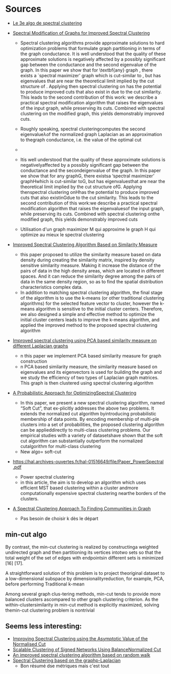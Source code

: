 # Sources
* [Le 3e algo de spectral clustering](https://dl.acm.org/citation.cfm?id=946658)
* [Spectral Modification of Graphs for Improved Spectral Clustering](https://papers.nips.cc/paper/8732-spectral-modification-of-graphs-for-improved-spectral-clustering)
    * Spectral clustering algorithms provide approximate solutions to hard optimization problems that formulate graph partitioning in terms of the graph conductance. It is well understood that the quality of these approximate solutions is negatively affected by a possibly significant gap between the conductance and the second eigenvalue of the graph. In this paper we show that for \textbf{any} graph  , there exists a `spectral maximizer' graph   which is cut-similar to  , but has eigenvalues that are near the theoretical limit implied by the cut structure of  . Applying then spectral clustering on   has the potential to produce improved cuts that also exist in   due to the cut similarity. This leads to the second contribution of this work: we describe a practical spectral modification algorithm that raises the eigenvalues of the input graph, while preserving its cuts. Combined with spectral clustering on the modified graph, this yields demonstrably improved cuts.
    * Roughly  speaking,  spectral  clusteringcomputes the second eigenvalueλof the normalized graph Laplacian as an approximation to thegraph conductance, i.e. the value of the optimal cut
    *
    
    *  Itis well understood that the quality of these approximate solutions is negativelyaffected by a possibly significant gap between the conductance and the secondeigenvalue of the graph. In this paper we show that for any graphG, there existsa ‘spectral maximizer’ graphHwhich is cut-similar toG, but has eigenvaluesthat are near the theoretical limit implied by the cut structure ofG. Applying thenspectral clustering onHhas the potential to produce improved cuts that also existinGdue to the cut similarity. This leads to the second contribution of this work:we describe a practical spectral modification algorithm that raises the eigenvaluesof the input graph, while preserving its cuts. Combined with spectral clustering onthe modified graph, this yields demonstrably improved cuts
    * Utilisation d'un graph maximizer M qui approxime le graph H qui 
    optimize au mieux le spectral clustering
* [Improved Spectral Clustering Algorithm Based on Similarity Measure](https://link.springer.com/chapter/10.1007/978-3-319-14717-8_50)
    * this paper proposed to utilize the similarity measure based on data density during creating the similarity matrix, inspired by density sensitive similarity measure. Making it increase the distance of the pairs of data in the high density areas, which are located in different spaces. And it can reduce the similarity degree among the pairs of data in the same density region, so as to find the spatial distribution characteristics complex data.
    * In addition to matching spectral clustering algorithm, the final stage of the algorithm is to use the k-means (or other traditional clustering algorithms) for the selected feature vector to cluster, however the k-means algorithm is sensitive to the initial cluster centers. Therefore, we also designed a simple and effective method to optimize the initial cluster centers leads to improve the k-means algorithm, and applied the improved method to the proposed spectral clustering algorithm
    
* [Improved spectral clustering using PCA based similarity measure on different Laplacian graphs]()
    * n this paper we implement PCA based similarity measure for graph construction
    * n PCA based similarity measure, the similarity measure based on eigenvalues and its eigenvectors is used for building the graph and we study the efficiency of two types of Laplacian graph matrices. This graph is then clustered using spectral clustering algorithm
* [A Probabilistic Approach for OptimizingSpectral Clustering](https://pdfs.semanticscholar.org/a8b4/d0cf79be49aa9c1d482876e5c34ac1b7e063.pdf)
    * In this paper, we present a new spectral clustering algorithm, named “Soft Cut”, that ex-plicitly  addresses  the  above  two  problems.   It  extends  the  normalized  cut  algorithm  byintroducing probabilistic membership of data points.  By encoding membership of multi-ple clusters into a set of probabilities,  the proposed clustering algorithm can be applieddirectly to multi-class clustering problems. Our empirical studies with a variety of datasetshave shown that the soft cut algorithm can substantially outperform the normalized cutalgorithm for multi-class clustering
    * New algo= soft-cut
    
* [https://hal.archives-ouvertes.fr/hal-01516649/file/Paper_PowerSpectral
.pdf](https://hal.archives-ouvertes.fr/hal-01516649/file/Paper_PowerSpectral.pdf)
    * Power spectral clustering
    * in this article, the aim is to develop an algorithm which uses  
    efficient  MST  based  clustering  within  a  cluster  andmore  computationally  expensive  spectral  clustering  nearthe  borders  of  the  clusters.

* [A Spectral Clustering Approach To Finding Communities in Graph](http://www.datalab.uci.edu/papers/siam_graph_clustering.pdf)
    * Pas besoin de choisir k dès le départ
 
 
 ## min-cut algo
 
 By contrast, the min-cut clustering is realized by constructinga weighted undirected graph and then partitioning its vertices intotwo sets so that the total weight of the set of edges with endpointsin different sets is minimized [16] [17].   
    
A straightforward solution of this problem is to project theoriginal 
dataset to a low-dimensional subspace by dimensionalityreduction, for 
example, PCA, before performing Traditional k-mean

Among several graph clus-tering methods, min-cut tends to provide more balanced clusters ascompared to other graph clustering criterion. As the within-clustersimilarity in min-cut method is explicitly maximized, solving themin-cut clustering problem is nontrivial

## Seems less interesting:

* [Improving Spectral Clustering using the Asymptotic Value of the 
Normalised Cut](https://arxiv.org/abs/1703.09975)
* [Scalable Clustering of Signed Networks Using BalanceNormalized Cut](https://www.cs.utexas.edu/~inderjit/public_papers/sign_clustering_cikm12.pdf)
* [An improved spectral clustering algorithm based on random walk](https://www.researchgate.net/publication/220412587_An_improved_spectral_clustering_algorithm_based_on_random_walk)
* [Spectral Clustering based on the graphp-Laplacian](https://www.icml.cc/Conferences/2009/papers/377.pdf)
    * Bon résumé dse métriques mais c'est tout


